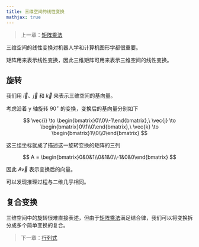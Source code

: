 ```yaml
---
title: 三维空间的线性变换
mathjax: true
---
```


> 上一章：[矩阵乘法](/la/matrix-multiplication)

三维空间的线性变换对机器人学和计算机图形学都很重要。

矩阵用来表示线性变换，因此三维矩阵可用来表示三维空间的线性变换。

## 旋转

我们用 $\vec{i}$、$\vec{j}$ 和 $\vec{k}$ 来表示三维空间的基向量。

考虑沿着 y 轴旋转 $90^{\circ}$ 的变换，变换后的基向量分别如下

$$
\vec{i} \to \begin{bmatrix}0\\0\\-1\end{bmatrix},\ 
\vec{j} \to \begin{bmatrix}0\\1\\0\end{bmatrix},\ 
\vec{k} \to \begin{bmatrix}1\\0\\0\end{bmatrix}
$$

这三组坐标就成了描述这一旋转变换的矩阵的三列

$$
A = \begin{bmatrix}0&0&1\\0&1&0\\-1&0&0\end{bmatrix}
$$

因此 $A\vec{v}$ 表示变换后的向量。

可以发现推理过程与二维几乎相同。

## 复合变换

三维空间中的旋转很难直接表述，但由于[矩阵乘法](matrix-multiplication)满足结合律，我们可以将变换拆分成多个简单变换的复合。

> 下一章：[行列式](/la/determinant)